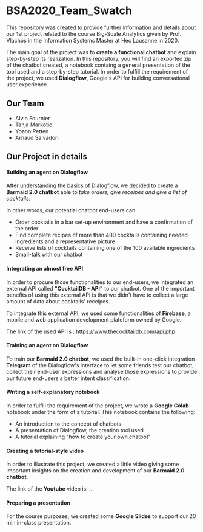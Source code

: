 # BSA2020_Team_Swatch

This repository was created to provide further information and details about our 1st project related to the course Big-Scale Analytics given by Prof. Vlachos in the Information Systems Master at Hec Lausanne in 2020. 

The main goal of the project was to **create a functional chatbot** and explain step-by-step its realization. In this repository, you will find an exported zip of the chatbot created, a notebook containg a general presentation of the tool used and a step-by-step tutorial. In order to fulfill the requirement of the project, we used **Dialogflow**, Google's API for building conversational user experience. 


## Our Team

- Alvin Fournier
- Tanja Markotic
- Yoann Petten
- Arnaud Salvadori

## Our Project in details

#### Building an agent on Dialogflow

After understanding the basics of Dialogflow, we decided to create a **Barmaid 2.0 chatbot** able to _take orders, give receipes and give a list of cocktails_. 

In other words, our potential chatbot end-users can:
- Order cocktails in a bar set-up environment and have a confirmation of the order
- Find complete recipes of more than 400 cocktails containing needed ingredients and a representative picture
- Receive lists of cocktails containing one of the 100 available ingredients
- Small-talk with our chatbot

#### Integrating an almost free API 

In order to procure those functionalities to our end-users, we integrated an external API called **"CocktailDB - API"** to our chatbot. One of the important benefits of using this external API is that we didn't have to collect a large amount of data about cocktails' receipes. 

To integrate this external API, we used some functionalities of **Firebase**, a mobile and web application development plateform owned by Google. 

The link of the used API is : https://www.thecocktaildb.com/api.php

#### Training an agent on Dialogflow

To train our **Barmaid 2.0 chatbot**, we used the built-in one-click integration **Telegram** of the Dialogflow's interface to let some friends test our chatbot, collect their end-user expressions and analyse those expressions to provide our future end-users a better intent classification. 

#### Writing a self-explanatory notebook

In order to fulfill the requirement of the project, we wrote a **Google Colab** notebook under the form of a tutorial. This notebook contains the following:
- An introduction to the concept of chatbots 
- A presentation of Dialogflow, the creation tool used 
- A tutorial explaining "how to create your own chatbot"

#### Creating a tutorial-style video

In order to illustrate this project, we created a little video giving some important insights on the creation and development of our **Barmaid 2.0 chatbot**.

The link of the **Youtube** video is: ...

#### Preparing a presentation 

For the course purposes, we created some **Google Slides** to support our 20 min in-class presentation. 
